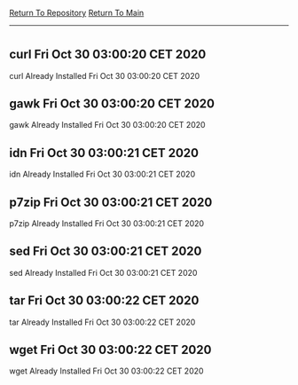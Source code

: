[Return To Repository](https://github.com/bast69/piholeparser/)
[Return To Main](https://github.com/bast69/piholeparser/blob/master/RecentRunLogs/Mainlog.md)
____________________________________
# 
## curl Fri Oct 30 03:00:20 CET 2020
curl Already Installed Fri Oct 30 03:00:20 CET 2020
## gawk Fri Oct 30 03:00:20 CET 2020
gawk Already Installed Fri Oct 30 03:00:20 CET 2020
## idn Fri Oct 30 03:00:21 CET 2020
idn Already Installed Fri Oct 30 03:00:21 CET 2020
## p7zip Fri Oct 30 03:00:21 CET 2020
p7zip Already Installed Fri Oct 30 03:00:21 CET 2020
## sed Fri Oct 30 03:00:21 CET 2020
sed Already Installed Fri Oct 30 03:00:21 CET 2020
## tar Fri Oct 30 03:00:22 CET 2020
tar Already Installed Fri Oct 30 03:00:22 CET 2020
## wget Fri Oct 30 03:00:22 CET 2020
wget Already Installed Fri Oct 30 03:00:22 CET 2020
